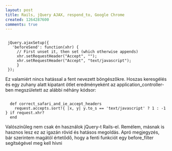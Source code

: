 ```yaml
---
layout: post
title: Rails, jQuery AJAX, respond_to, Google Chrome
created: 1264287600
comments: true
---
```

<code class="javascript">
 jQuery.ajaxSetup({
   'beforeSend': function(xhr) {
     // First unset it, then set (which otherwise appends)
     xhr.setRequestHeader("Accept", "");
     xhr.setRequestHeader("Accept", "text/javascript");
     }
 });
</code>

Ez valamiért nincs hatással a fent nevezett böngészőkre. Hoszas keresgélés és egy zuhany alatt kipatant ötlet eredményeként az application_controller-ben megszületett az alábbi néhány kódsor:

 
<code class="ruby">
  def correct_safari_and_ie_accept_headers
    request.accepts.sort!{ |x, y| y.to_s == 'text/javascript' ? 1 : -1 } if request.xhr?
  end
</code>

Valószínűleg nem csak én használok jQuery-t Rails-el. Remélem, másnak is hasznos lesz ez az igazán rövid és hatásos megoldás. Apró megjegyzés, bár szerintem magától értetődő, hogy a fenti funkciót egy before_filter segítségével meg kell hívni
